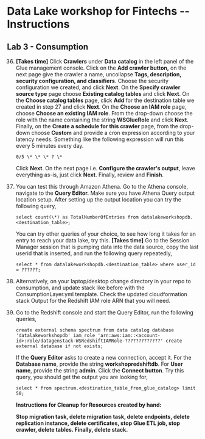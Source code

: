 Data Lake workshop for Fintechs -- Instructions
===============================================

Lab 3 - Consumption
-------------------

36. **\[Takes time\]** Click **Crawlers** under **Data catalog** in the
    left panel of the Glue management console. Click on the **Add
    crawler button,** on the next page give the crawler a name,
    uncollapse **Tags, description, security configuration, and
    classifiers**. Choose the security configuration we created, and
    click **Next**. On the **Specify crawler source type** page choose
    **Existing catalog tables** and click **Next**. On the **Choose
    catalog tables** page, click **Add** for the destination table we
    created in step 27 and click **Next**. On the **Choose an IAM role**
    page, choose **Choose an existing IAM role**. From the drop-down
    choose the role with the name containing the string **WSGlueRole**
    and click **Next**. Finally, on the **Create a schedule for this
    crawler** page, from the drop-down choose **Custom** and provide a
    cron expression according to your latency needs. Something like the
    following expression will run this every 5 minutes every day.

        0/5 \* \* \* ? \*

    Click **Next**. On the next page i.e. **Configure the crawler's
    output**, leave everything as-is, just click **Next**. Finally,
    review and **Finish**.

37. You can test this through Amazon Athena. Go to the Athena console,
    navigate to the **Query Editor.** Make sure you have Athena Query
    output location setup. After setting up the output location you can
    try the following query,

        select count(\*) as TotalNumberOfEntries from datalakeworkshopdb.<destination_table>;

    You can try other queries of your choice, to see how long it takes
    for an entry to reach your data lake, try this. **\[Takes time\]**
    Go to the Session Manager session that is pumping data into the data
    source, copy the last userid that is inserted, and run the following
    query repeatedly,

        select * from datalakeworkshopdb.<destination_table> where user_id = ??????;

38. Alternatively, on your laptop/desktop change directory in your repo
    to consumption, and update stack like before with the
    ConsumptionLayer.yml template. Check the updated cloudformation
    stack Output for the Redshift IAM role ARN that you will need.

39. Go to the Redshift console and start the Query Editor, run the
    following queries, 

        create external schema spectrum from data catalog database 'datalakeworkshopdb' iam_role 'arn:aws:iam::<account-id>:role/datagenstack-WSRedshiftIAMRole-?????????????' create external database if not exists;

    If the **Query Editor** asks to create a new connection, accept it.
    For the **Database name**, provide the string **workshopredshiftdb**.
    For **User name**, provide the string **admin**. Click the **Connect
    button**. Try this query, you should get the output you are looking
    for,

        select * from spectrum.<destination_table_from_glue_catalog> limit 50;

    **Instructions for Cleanup for Resources created by hand:**

    **Stop migration task, delete migration task, delete endpoints,
    delete replication instance, delete certificates, stop Glue ETL job,
    stop crawler, delete tables. Finally, delete stack.**

